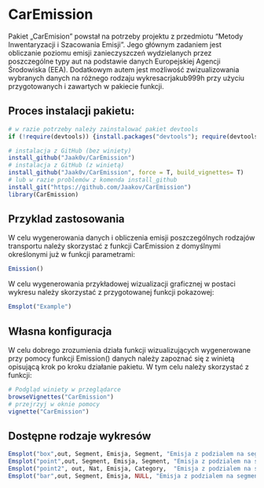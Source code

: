 
<!-- README.md is generated from README.Rmd. Please edit that file -->

# CarEmission

<!-- badges: start -->

<!-- badges: end -->

Pakiet „CarEmision” powstał na potrzeby projektu z przedmiotu “Metody
Inwentaryzacji i Szacowania Emisji”. Jego głównym zadaniem jest
obliczanie poziomu emisji zanieczyszczeń wydzielanych przez poszczególne
typy aut na podstawie danych Europejskiej Agencji Środowiska (EEA).
Dodatkowym autem jest możliwość zwizualizowania wybranych danych na
różnego rodzaju wykresacrjakub999h przy użyciu przygotowanych i
zawartych w pakiecie funkcji.

## Proces instalacji pakietu:

``` r
# w razie potrzeby należy zainstalować pakiet devtools
if (!require(devtools)) {install.packages("devtools"); require(devtools)}

# instalacja z GitHub (bez winiety)
install_github("Jaak0v/CarEmission")
# instalacja z GitHub (z winietą)
install_github("Jaak0v/CarEmission", force = T, build_vignettes= T)
# lub w razie problemów z komenda install_github
install_git("https://github.com/Jaakov/CarEmission")
library(CarEmission)
```

## Przyklad zastosowania

W celu wygenerowania danych i obliczenia emisji poszczególnych rodzajów
transportu należy skorzystać z funkcji CarEmission z domyślnymi
określonymi już w funkcji parametrami:

``` r
Emission()
```

W celu wygenerowania przykładowej wizualizacji graficznej w postaci
wykresu należy skorzystać z przygotowanej funkcji pokazowej:

``` r
Emsplot("Example")
```

## Własna konfiguracja

W celu dobrego zrozumienia działa funkcji wizualizujących wygenerowane
przy pomocy funkcji Emission() danych należy zapoznać się z winietą
opisującą krok po kroku działanie pakietu. W tym celu należy skorzystać
z funkcji:

``` r
# Podgląd winiety w przeglądarce
browseVignettes("CarEmission")
# przejrzyj w oknie pomocy
vignette("CarEmission")
```

## Dostępne rodzaje wykresów

``` r
Emsplot("box",out, Segment, Emisja, Segment, "Emisja z podzialem na segment")
Emsplot("point",out, Segment, Emisja, Segment, "Emisja z podzialem na segment")
Emsplot("point2", out, Nat, Emisja, Category,  "Emisja z podzialem na segment")
Emsplot("bar",out, Segment, Emisja, NULL, "Emisja z podzialem na segment")
```
